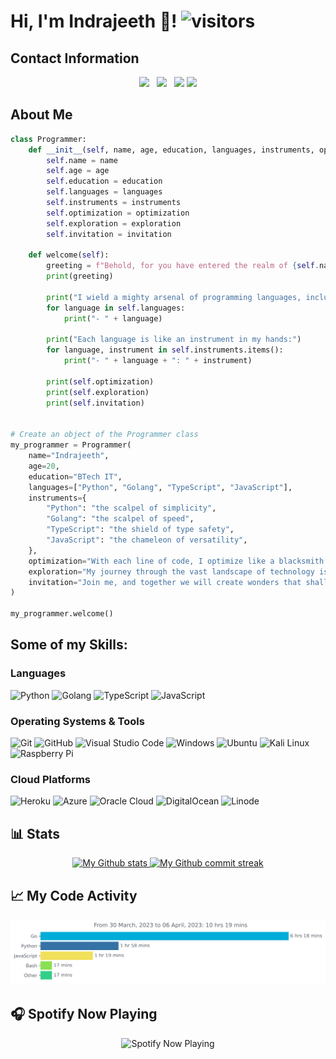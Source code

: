 # Hi, I'm Indrajeeth 👋! ![visitors](https://visitor-badge.glitch.me/badge?page_id=tamilvip007.tamilvip007&left_color=green&right_color=red)

## Contact Information

<div align="center">
    <a href="https://www.instagram.com/tamilvip007/"><img
            src="https://img.icons8.com/color/48/000000/instagram-new--v1.png" /></a>&nbsp;&nbsp;
    <a href="https://twitter.com/tamilvip007"><img
            src="https://img.icons8.com/color/48/000000/twitter--v1.png" /></a>&nbsp;&nbsp;
    <a href="https://t.me/tamilvip07"><img src="https://img.icons8.com/color/48/000000/telegram-app--v1.png" /></a>
    <a href="mailto:mail@tamilvip007.me"><img src="https://img.icons8.com/color/48/000000/email--v2.png" /></a>
</div>


## About Me

```python
class Programmer:
    def __init__(self, name, age, education, languages, instruments, optimization, exploration, invitation):
        self.name = name
        self.age = age
        self.education = education
        self.languages = languages
        self.instruments = instruments
        self.optimization = optimization
        self.exploration = exploration
        self.invitation = invitation

    def welcome(self):
        greeting = f"Behold, for you have entered the realm of {self.name}'s programming world! I'm {self.age} years old and currently studying {self.education}."
        print(greeting)

        print("I wield a mighty arsenal of programming languages, including: ")
        for language in self.languages:
            print("- " + language)

        print("Each language is like an instrument in my hands:")
        for language, instrument in self.instruments.items():
            print("- " + language + ": " + instrument)

        print(self.optimization)
        print(self.exploration)
        print(self.invitation)


# Create an object of the Programmer class
my_programmer = Programmer(
    name="Indrajeeth",
    age=20,
    education="BTech IT",
    languages=["Python", "Golang", "TypeScript", "JavaScript"],
    instruments={
        "Python": "the scalpel of simplicity",
        "Golang": "the scalpel of speed",
        "TypeScript": "the shield of type safety",
        "JavaScript": "the chameleon of versatility",
    },
    optimization="With each line of code, I optimize like a blacksmith forging a masterpiece.",
    exploration="My journey through the vast landscape of technology is like a sailor sailing uncharted waters.",
    invitation="Join me, and together we will create wonders that shall echo through the digital ages!",
)

my_programmer.welcome()

```

## Some of my Skills:

### Languages

![Python](https://img.shields.io/badge/-Python-3776AB?style=flat-square&logo=python&logoColor=yellow)
![Golang](https://img.shields.io/badge/-Golang-00ADD8?style=flat-square&logo=go&logoColor=white)
![TypeScript](https://img.shields.io/badge/-TypeScript-3178C6?style=flat-square&logo=typescript&logoColor=white)
![JavaScript](https://img.shields.io/badge/-JavaScript-F7DF1E?style=flat-square&logo=javascript&logoColor=black)

### Operating Systems & Tools

![Git](https://img.shields.io/badge/-Git-F05032?style=flat-square&logo=git&logoColor=white)
![GitHub](https://img.shields.io/badge/-GitHub-181717?style=flat-square&logo=github&logoColor=white)
![Visual Studio
Code](https://img.shields.io/badge/-Visual%20Studio%20Code-007ACC?style=flat-square&logo=visual-studio-code&logoColor=white)
![Windows](https://img.shields.io/badge/-Windows-0078D6?style=flat-square&logo=windows&logoColor=white)
![Ubuntu](https://img.shields.io/badge/-Ubuntu-E95420?style=flat-square&logo=ubuntu&logoColor=white)
![Kali Linux](https://img.shields.io/badge/-Kali%20Linux-557C94?style=flat-square&logo=kali-linux&logoColor=white)
![Raspberry
Pi](https://img.shields.io/badge/-Raspberry%20Pi%20OS-C51A4A?style=flat-square&logo=raspberry-pi&logoColor=white)

### Cloud Platforms

![Heroku](https://img.shields.io/badge/-Heroku-430098?style=flat-square&logo=heroku&logoColor=white)
![Azure](https://img.shields.io/badge/-Azure-0089D6?style=flat-square&logo=microsoft-azure&logoColor=white)
![Oracle Cloud](https://img.shields.io/badge/-Oracle%20Cloud-F80000?style=flat-square&logo=oracle&logoColor=white)
![DigitalOcean](https://img.shields.io/badge/-DigitalOcean-0080FF?style=flat-square&logo=digitalocean&logoColor=white)
![Linode](https://img.shields.io/badge/-Linode-00A95C?style=flat-square&logo=linode&logoColor=white)

## **📊 Stats**

<div align="center" style="text-align:center">
    <a href="#">
        <img width="49%"
            src="https://github-readme-stats.vercel.app/api?username=tamilvip007&show_icons=true&theme=monokai&count_private=true"
            alt="My Github stats">
    </a>
    <a href="#">
        <img width="49%" src="https://github-readme-streak-stats.herokuapp.com/?user=tamilvip007&theme=monokai"
            alt="My Github commit streak">
    </a>
</div>

## **📈 My Code Activity**

<div class="Walkatime" align="center">
    <img src="https://github.com/Mysterio-cell/ok/blob/main/images/stat.svg" alt="My Walkatime Activity" />
</div>

## **🎧 Spotify Now Playing**

<div align="center">
    <img src="https://spotify-github-profile.vercel.app/api/view?uid=31u3n76lci6ikbr6td5wtuymimim&cover_image=true&theme=novatorem&show_offline=false&background_color=121212&interchange=false&bar_color=53b14f&bar_color_cover=false"
        alt="Spotify Now Playing" />
</div>